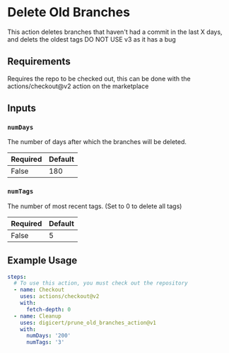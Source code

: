 # Delete Old Branches

This action deletes branches that haven't had a commit in the last X days, and delets the oldest tags
DO NOT USE v3 as it has a bug

## Requirements

Requires the repo to be checked out, this can be done with the actions/checkout@v2 action on the marketplace

## Inputs

### `numDays`

The number of days after which the branches will be deleted.

Required | Default
-------- | -------
False | 180

### `numTags`

The number of most recent tags. (Set to 0 to delete all tags)

Required | Default
-------- | -------
False | 5

## Example Usage
```yaml
steps:
  # To use this action, you must check out the repository
  - name: Checkout
    uses: actions/checkout@v2
    with:
      fetch-depth: 0
  - name: Cleanup
    uses: digicert/prune_old_branches_action@v1
    with:
      numDays: '200'
      numTags: '3'
```
